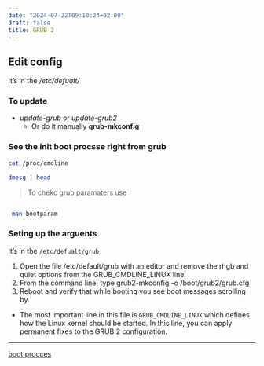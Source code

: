 ```yaml
---
date: "2024-07-22T09:10:24+02:00"
draft: false
title: GRUB 2
---
```


## Edit config

It’s in the */etc/defualt/*

### To update

-   *update-grub* or *update-grub2*
    -   Or do it manually **grub-mkconfig**

### See the init boot procsse right from grub

``` bash
cat /proc/cmdline
```

``` bash
dmesg | head 
```
> To chekc grub paramaters use 
```bash 

 man bootparam

```

### Seting up the arguents 
It’s in the `/etc/defualt/grub`
1. Open the file /etc/default/grub with an editor and remove the rhgb and quiet
options from the GRUB_CMDLINE_LINUX line.
3. From the command line, type grub2-mkconfig -o /boot/grub2/grub.cfg 
4. Reboot and verify that while booting you see boot messages scrolling by.

* The most important line in this file is `GRUB_CMDLINE_LINUX`
which defines how the Linux kernel should be started. In this line, you can apply
permanent fixes to the GRUB 2 configuration.
------------------------------------------------------------------------

[boot procces](/Notes/posts/boot_process)
